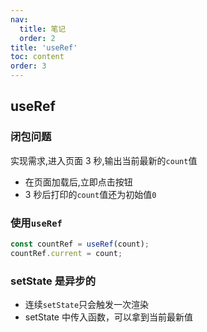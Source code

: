 ```yaml
---
nav:
  title: 笔记
  order: 2
title: 'useRef'
toc: content
order: 3
---
```


## useRef

### 闭包问题

实现需求,进入页面 3 秒,输出当前最新的`count`值

- 在页面加载后,立即点击按钮
- 3 秒后打印的`count`值还为初始值`0`

<code src="./demos/demo1.tsx"></code>

### 使用`useRef`

```js
const countRef = useRef(count);
countRef.current = count;
```

<code src="./demos/demo2.tsx"></code>

### setState 是异步的

- 连续`setState`只会触发一次渲染
- setState 中传入函数，可以拿到当前最新值

<code src="./demos/demo3.tsx"></code>
